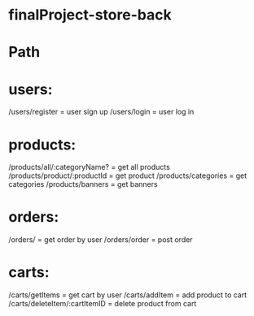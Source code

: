 # finalProject-store-back

# Path

# users:

/users/register = user sign up
/users/login = user log in

# products:

/products/all/:categoryName? = get all products
/products/product/:productId = get product
/products/categories = get categories
/products/banners = get banners

# orders:

/orders/ = get order by user
/orders/order = post order

# carts:

/carts/getItems = get cart by user
/carts/addItem = add product to cart
/carts/deleteItem/:cartItemID = delete product from cart
